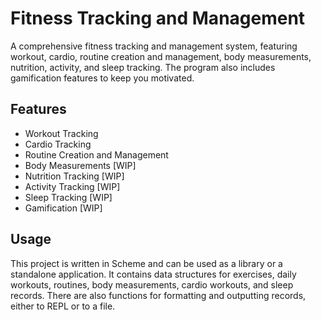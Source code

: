 # Fitness Tracking and Management

A comprehensive fitness tracking and management system, featuring workout, cardio, routine creation and management, body measurements, nutrition, activity, and sleep tracking. The program also includes gamification features to keep you motivated.

## Features

-   Workout Tracking
-   Cardio Tracking
-   Routine Creation and Management
-   Body Measurements [WIP]
-   Nutrition Tracking [WIP]
-   Activity Tracking [WIP]
-   Sleep Tracking [WIP]
-   Gamification [WIP]

## Usage

This project is written in Scheme and can be used as a library or a standalone application. It contains data structures for exercises, daily workouts, routines, body measurements, cardio workouts, and sleep records. There are also functions for formatting and outputting records, either to REPL or to a file.

